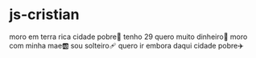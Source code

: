 # js-cristian
moro em terra rica cidade pobre💸
tenho 29 quero muito dinheiro🚡
moro com minha mae🆎
sou solteiro🩹
quero ir embora daqui cidade pobre✈️
